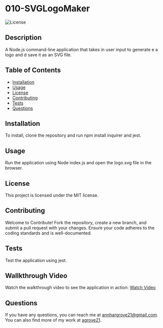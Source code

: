  # 010-SVGLogoMaker

![License](https://img.shields.io/badge/license-MIT-blue.svg)

## Description
A Node.js command-line application that takes in user input to generate e a logo and d save it as an SVG file.

## Table of Contents
- [Installation](#installation)
- [Usage](#usage)
- [License](#license)
- [Contributing](#contributing)
- [Tests](#tests)
- [Questions](#questions)

## Installation
To install, clone the repository and run npm install inquirer and jest.

## Usage
Run the application using Node index.js and open the logo.svg file in the browser.

## License
This project is licensed under the MIT license.

## Contributing
Welcome to Contribute! Fork the repository, create a new branch, and submit a pull request with your changes. Ensure your code adheres to the coding standards and is well-documented.

## Tests
Test the application using jest.

## Wallkthrough Video
Watch the walkthrough video to see the application in action: [Watch Video](https://app.screencastify.com/v3/watch/HNcvnJrKt22Feong5Oa3)

## Questions
If you have any questions, you can reach me at [annhargrove21@gmail.com](mailto:annhargrove21@gmail.com). You can also find more of my work at [agrove21](https://github.com/agrove21).

